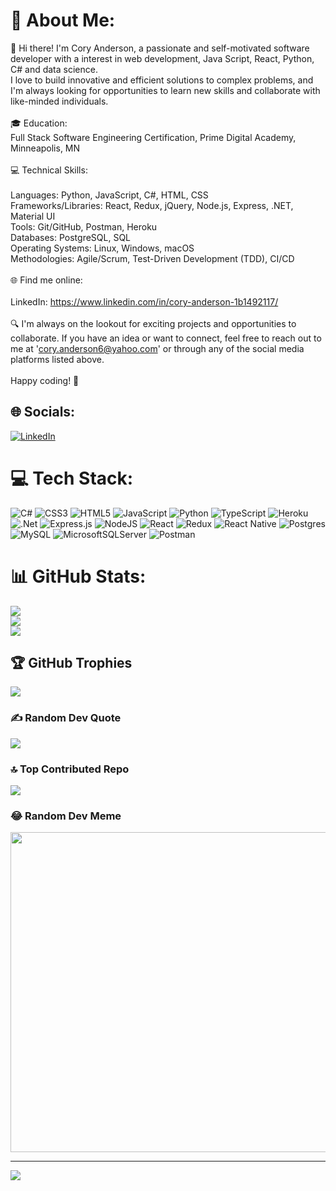 # 💫 About Me:
👋 Hi there! I'm Cory Anderson, a passionate and self-motivated software developer with a interest in web development, Java Script, React, Python, C# and data science. <br>I love to build innovative and efficient solutions to complex problems, and I'm always looking for opportunities to learn new skills and collaborate with like-minded individuals.<br><br>🎓 Education:<br>Full Stack Software Engineering Certification, Prime Digital Academy, Minneapolis, MN<br> <br>💻 Technical Skills:<br><br>Languages:  Python, JavaScript, C#, HTML, CSS<br>Frameworks/Libraries: React, Redux, jQuery, Node.js, Express, .NET, Material UI<br>Tools: Git/GitHub, Postman, Heroku <br>Databases: PostgreSQL, SQL<br>Operating Systems: Linux, Windows, macOS<br>Methodologies: Agile/Scrum, Test-Driven Development (TDD), CI/CD<br><br>🌐 Find me online:<br> <br>LinkedIn: https://www.linkedin.com/in/cory-anderson-1b1492117/<br><br>🔍 I'm always on the lookout for exciting projects and opportunities to collaborate. If you have an idea or want to connect, feel free to reach out to me at 'cory.anderson6@yahoo.com' or through any of the social media platforms listed above.<br><br>Happy coding! 🚀


## 🌐 Socials:
[![LinkedIn](https://img.shields.io/badge/LinkedIn-%230077B5.svg?logo=linkedin&logoColor=white)](https://linkedin.com/in/https://www.linkedin.com/in/cory-anderson-1b1492117/) 

# 💻 Tech Stack:
![C#](https://img.shields.io/badge/c%23-%23239120.svg?style=for-the-badge&logo=c-sharp&logoColor=white) ![CSS3](https://img.shields.io/badge/css3-%231572B6.svg?style=for-the-badge&logo=css3&logoColor=white) ![HTML5](https://img.shields.io/badge/html5-%23E34F26.svg?style=for-the-badge&logo=html5&logoColor=white) ![JavaScript](https://img.shields.io/badge/javascript-%23323330.svg?style=for-the-badge&logo=javascript&logoColor=%23F7DF1E) ![Python](https://img.shields.io/badge/python-3670A0?style=for-the-badge&logo=python&logoColor=ffdd54) ![TypeScript](https://img.shields.io/badge/typescript-%23007ACC.svg?style=for-the-badge&logo=typescript&logoColor=white) ![Heroku](https://img.shields.io/badge/heroku-%23430098.svg?style=for-the-badge&logo=heroku&logoColor=white) ![.Net](https://img.shields.io/badge/.NET-5C2D91?style=for-the-badge&logo=.net&logoColor=white) ![Express.js](https://img.shields.io/badge/express.js-%23404d59.svg?style=for-the-badge&logo=express&logoColor=%2361DAFB) ![NodeJS](https://img.shields.io/badge/node.js-6DA55F?style=for-the-badge&logo=node.js&logoColor=white) ![React](https://img.shields.io/badge/react-%2320232a.svg?style=for-the-badge&logo=react&logoColor=%2361DAFB) ![Redux](https://img.shields.io/badge/redux-%23593d88.svg?style=for-the-badge&logo=redux&logoColor=white) ![React Native](https://img.shields.io/badge/react_native-%2320232a.svg?style=for-the-badge&logo=react&logoColor=%2361DAFB) ![Postgres](https://img.shields.io/badge/postgres-%23316192.svg?style=for-the-badge&logo=postgresql&logoColor=white) ![MySQL](https://img.shields.io/badge/mysql-%2300f.svg?style=for-the-badge&logo=mysql&logoColor=white) ![MicrosoftSQLServer](https://img.shields.io/badge/Microsoft%20SQL%20Sever-CC2927?style=for-the-badge&logo=microsoft%20sql%20server&logoColor=white) ![Postman](https://img.shields.io/badge/Postman-FF6C37?style=for-the-badge&logo=postman&logoColor=white)
# 📊 GitHub Stats:
![](https://github-readme-stats.vercel.app/api?username=andydarknessb&theme=dark&hide_border=false&include_all_commits=true&count_private=true)<br/>
![](https://github-readme-streak-stats.herokuapp.com/?user=andydarknessb&theme=dark&hide_border=false)<br/>
![](https://github-readme-stats.vercel.app/api/top-langs/?username=andydarknessb&theme=dark&hide_border=false&include_all_commits=true&count_private=true&layout=compact)

## 🏆 GitHub Trophies
![](https://github-profile-trophy.vercel.app/?username=andydarknessb&theme=radical&no-frame=false&no-bg=false&margin-w=4)

### ✍️ Random Dev Quote
![](https://quotes-github-readme.vercel.app/api?type=horizontal&theme=radical)

### 🔝 Top Contributed Repo
![](https://github-contributor-stats.vercel.app/api?username=andydarknessb&limit=5&theme=dark&combine_all_yearly_contributions=true)

### 😂 Random Dev Meme
<img src="https://rm.up.railway.app/" width="512px"/>

---
[![](https://visitcount.itsvg.in/api?id=andydarknessb&icon=0&color=0)](https://visitcount.itsvg.in)

<!-- Proudly created with GPRM ( https://gprm.itsvg.in ) -->
